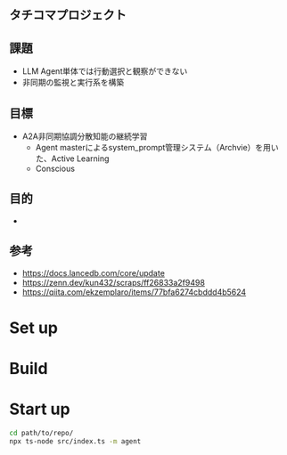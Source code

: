 ## タチコマプロジェクト
## 課題
- LLM Agent単体では行動選択と観察ができない
- 非同期の監視と実行系を構築
## 目標
- A2A非同期協調分散知能の継続学習
  - Agent masterによるsystem_prompt管理システム（Archvie）を用いた、Active Learning
  - Conscious
## 目的
- 
## 参考
- https://docs.lancedb.com/core/update
- https://zenn.dev/kun432/scraps/ff26833a2f9498
- https://qiita.com/ekzemplaro/items/77bfa6274cbddd4b5624


# Set up
# Build
# Start up
``` bash
cd path/to/repo/
npx ts-node src/index.ts -m agent
```